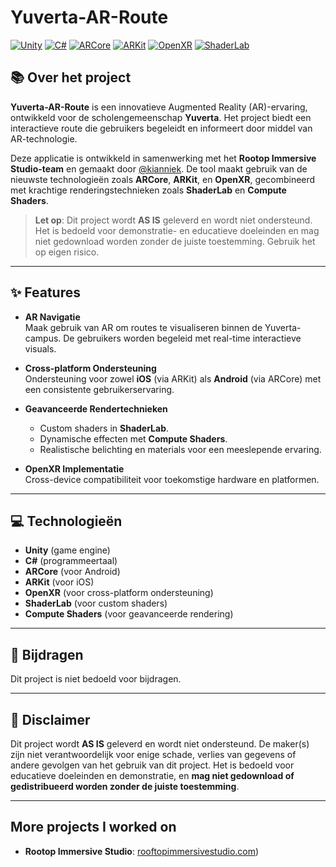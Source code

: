 # Yuverta-AR-Route

[![Unity](https://img.shields.io/badge/Engine-Unity-000?logo=unity)](https://unity.com/)
[![C#](https://img.shields.io/badge/Language-C%23-239120?logo=csharp&logoColor=white)](https://learn.microsoft.com/en-us/dotnet/csharp/)
[![ARCore](https://img.shields.io/badge/AR-ARCore-4285F4?logo=google&logoColor=white)](https://developers.google.com/ar)
[![ARKit](https://img.shields.io/badge/AR-ARKit-000?logo=apple&logoColor=white)](https://developer.apple.com/augmented-reality/)
[![OpenXR](https://img.shields.io/badge/API-OpenXR-800080?logo=openxr&logoColor=white)](https://www.khronos.org/openxr/)
[![ShaderLab](https://img.shields.io/badge/Rendering-ShaderLab-8D38C9)](https://docs.unity3d.com/Manual/SL-Shader.html)

## 📚 Over het project

**Yuverta-AR-Route** is een innovatieve Augmented Reality (AR)-ervaring, ontwikkeld voor de scholengemeenschap **Yuverta**. Het project biedt een interactieve route die gebruikers begeleidt en informeert door middel van AR-technologie. 

Deze applicatie is ontwikkeld in samenwerking met het **Rootop Immersive Studio-team** en gemaakt door [@kianniek](https://github.com/kianniek). De tool maakt gebruik van de nieuwste technologieën zoals **ARCore**, **ARKit**, en **OpenXR**, gecombineerd met krachtige renderingstechnieken zoals **ShaderLab** en **Compute Shaders**.

> **Let op**: Dit project wordt **AS IS** geleverd en wordt niet ondersteund. Het is bedoeld voor demonstratie- en educatieve doeleinden en mag niet gedownload worden zonder de juiste toestemming. Gebruik het op eigen risico.

---

## ✨ Features

- **AR Navigatie**  
  Maak gebruik van AR om routes te visualiseren binnen de Yuverta-campus. De gebruikers worden begeleid met real-time interactieve visuals.

- **Cross-platform Ondersteuning**  
  Ondersteuning voor zowel **iOS** (via ARKit) als **Android** (via ARCore) met een consistente gebruikerservaring.

- **Geavanceerde Rendertechnieken**  
  - Custom shaders in **ShaderLab**.
  - Dynamische effecten met **Compute Shaders**.
  - Realistische belichting en materials voor een meeslepende ervaring.

- **OpenXR Implementatie**  
  Cross-device compatibiliteit voor toekomstige hardware en platformen.

---

## 💻 Technologieën

- **Unity** (game engine)
- **C#** (programmeertaal)
- **ARCore** (voor Android)
- **ARKit** (voor iOS)
- **OpenXR** (voor cross-platform ondersteuning)
- **ShaderLab** (voor custom shaders)
- **Compute Shaders** (voor geavanceerde rendering)

---

## 🤝 Bijdragen

Dit project is niet bedoeld voor bijdragen.

---

## 📝 Disclaimer

Dit project wordt **AS IS** geleverd en wordt niet ondersteund. De maker(s) zijn niet verantwoordelijk voor enige schade, verlies van gegevens of andere gevolgen van het gebruik van dit project. Het is bedoeld voor educatieve doeleinden en demonstratie, en **mag niet gedownload of gedistribueerd worden zonder de juiste toestemming**.

---

## More projects I worked on

- **Rootop Immersive Studio**: [rooftopimmersivestudio.com](https://www.rooftopimmersivestudio.com/))
